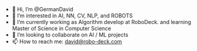- 👋 Hi, I’m @GermanDavid
- 👀 I’m interested in AI, NN, CV, NLP, and ROBOTS
- 🌱 I’m currently working as Algorithm develop at RoboDeck. and learning Master of Science in Computer Science
- 💞️ I’m looking to collaborate on AI / ML projects
- 📫 How to reach me: david@robo-deck.com

<!---
GermanDavid/GermanDavid is a ✨ special ✨ repository because its `README.md` (this file) appears on your GitHub profile.
You can click the Preview link to take a look at your changes.
--->

